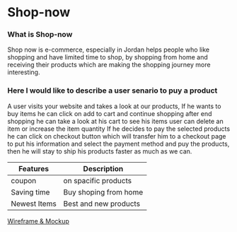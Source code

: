 # Shop-now

### What is Shop-now

Shop now is e-commerce, especially in Jordan helps people who like shopping and have limited time to shop, 
by shopping from home and receiving their products which are making the shopping journey more interesting.

### Here I would like to describe a user senario to puy a product

A user visits your website and takes a look at our products, If he wants to buy items he can click on add to cart and continue shopping after end shopping he can take a look at his cart to see his items user can delete an item or increase the item quantity If he decides to pay the selected products he can click on checkout button which will transfer him to a checkout page to put his information and select the payment method and puy the products, then he will stay to ship his products faster as much as we can.

| Features | Description |
| ----------- | ----------- |
| coupon | on spacific products |
| Saving time | Buy shoping from home |
| Newest Items  | Best and new products |


[Wireframe & Mockup](https://www.figma.com/file/Y2bfj37fqJgRtnE1v71JDw/Shop-now?node-id=0%3A1)



